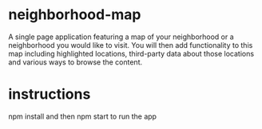 # neighborhood-map
A single page application featuring a map of your neighborhood or a neighborhood you would like to visit. You will then add functionality to this map including highlighted locations, third-party data about those locations and various ways to browse the content.

# instructions
npm install and then
npm start to run the app
